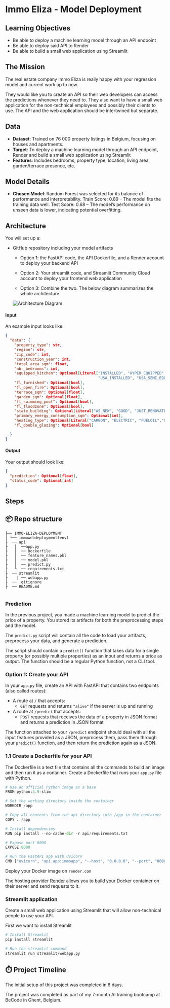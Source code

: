 # Immo Eliza - Model Deployment

## Learning Objectives

- Be able to deploy a machine learning model through an API endpoint
- Be able to deploy said API to Render 
- Be able to build a small web application using Streamlit

## The Mission

The real estate company Immo Eliza is really happy with your regression model and current work up to now.

They would like you to create an API so their web developers can access the predictions whenever they need to. They also want to have a small web application for the non-technical employees and possibly their clients to use. The API and the web application should be intertwined but separate.

  ## Data

- **Dataset**: Trained on 76 000 property listings in Belgium, focusing on houses and apartments.
- **Target**: To deploy a machine learning model through an API endpoint, Render and build a small web application using Streamlit
- **Features**: Includes bedrooms, property type, location, living area, garden/terrace presence, etc.

## Model Details

- **Chosen Model**: Random Forest was selected for its balance of performance and interpretability.
 Train Score: 0.89 – The model fits the training data well.
 Test Score: 0.68 – The model’s performance on unseen data is lower, indicating potential overfitting.


## Architecture

You will set up a:
- GitHub repository including your model artifacts
    - Option 1: the FastAPI code, the API Dockerfile, and a Render account to deploy your backend API
    - Option 2: Your streamlit code, and Streamlit Community Cloud account to deploy your frontend web application

    - Option 3: Combine the two. The below diagram summarizes the whole architecture.

    ![Architecture Diagram](architecture.png)


#### Input

An example input looks like:

```json
{
  "data": {
    "property_type": str,
    "region": str,
    "zip_code": int,
    "construction_year": int,
    "total_area_sqm": float,
    "nbr_bedrooms": int,
    "equipped_kitchen": Optional[Literal["INSTALLED", "HYPER_EQUIPPED", "NOT_INSTALLED","USA_UNINSTALLED","USA_HYPER_EQUIPPED","SEMI_EQUIPPED", 
                                         "USA_INSTALLED", "USA_SEMI_EQUIPPED"]] = None,
    "fl_furnished": Optional[bool],
    "fl_open_fire": Optional[bool],
    "terrace_sqm": Optional[float],
    "garden_sqm": Optional[float],
    "fl_swimming_pool": Optional[bool],
    "fl_floodzone": Optional[bool],
    "state_building": Optional[Literal["AS_NEW", "GOOD", "JUST_RENOVATED","TO_BE_DONE_UP","TO_RENOVATE","TO_RESTORE"]],
    "primary_energy_consumption_sqm": Optional[int],
    "heating_type": Optional[Literal["CARBON", "ELECTRIC", "FUELOIL","GAS","PELLET","SOLAR","WOOD"]],
    "fl_double_glazing": Optional[bool]

  }
}
```

#### Output

Your output should look like:

```json
{
  "prediction": Optional[float],
  "status_code": Optional[int]
}
```
## Steps

## 📦 Repo structure
```.
├── IMMO-ELIZA-DEPLOYMENT
│ └── immowebdeployment(env)
├  ── api 
├   │  ──app.py
├   │  ── Dockerfile
├   │  ── feature_names.pkl
├   │  ── model.pkl
├   │  ── predict.py
├   └  ── requirements.txt
├  ── streamlit
├    │ ── webapp.py    
├  ── .gitignore
├  ── README.md
 
```

### Prediction

In the previous project, you made a machine learning model to predict the price of a property. You stored its artifacts for both the preprocessing steps and the model.

The `predict.py` script will contain all the code to load your artifacts, preprocess your data, and generate a prediction.

The script should contain a `predict()` function that takes data for a single property (or possibly multiple properties) as an input and returns a price as output. The function should be a regular Python function, not a CLI tool.


### Option 1: Create your API

In your `app.py` file, create an API with FastAPI that contains two endpoints (also called routes):
- A route at `/` that accepts:
  - `GET` requests and returns `"alive"` if the server is up and running
- A route at `/predict` that accepts:
  - `POST` requests that receives the data of a property in JSON format and returns a prediction in JSON format

The function attached to your `/predict` endpoint should deal with all the input features provided as a JSON, preprocess them, pass them through your `predict()` function, and then return the prediction again as a JSON.

### 1.1 Create a Dockerfile for your API

The Dockerfile is a text file that contains all the commands to build an image and then run it as a container. Create a Dockerfile that runs your `app.py` file with Python.

```python
# Use an official Python image as a base
FROM python:3.9-slim

# Set the working directory inside the container
WORKDIR /app

# Copy all contents from the api directory into /app in the container
COPY . /app

# Install dependencies
RUN pip install --no-cache-dir -r api/requirements.txt

# Expose port 8000
EXPOSE 8000

# Run the FastAPI app with Uvicorn
CMD ["uvicorn", "api.app:immoapp", "--host", "0.0.0.0", "--port", "8000"]
```

 Deploy your Docker image on `render.com`

The hosting provider [Render](https://render.com/) allows you to build your Docker container on their server and send requests to it. 

### Streamlit application

Create a small web application using Streamlit that will allow non-technical people to use your API.

First we want to install Streamlit

```bash
# Install Streamlit
pip install streamlit

# Run the streamlit command
streamlit run streamlit/webapp.py

```

## ⏱️ Project Timeline
The initial setup of this project was completed in 6 days.

The project was completed as part of my 7-month AI training bootcamp at BeCode in Ghent, Belgium.




